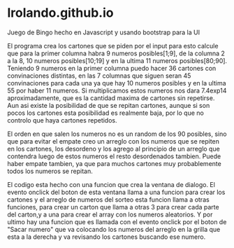 # lrolando.github.io
Juego de Bingo hecho en Javascript y usando bootstrap para la UI

El programa crea los cartones que se piden por el input 
para esto calcule que para la primer columna habra 9 numeros posibles[1;9],
de la columna 2 a la 8, 10 numeros posibles[10;19] y en la ultima 11 numeros posibles[80;90].
Teniendo 9 numeros en la primer columna puedo hacer 36 cartones con convinaciones distintas,
en las 7 columnas que siguen seran 45 convinaciones para cada una ya que hay 10 numeros posibles y en la ultima 
55 por haber 11 numeros. Si multiplicamos estos numeros nos dara 7.4exp14 aproximadamente,
que es la cantidad maxima de cartones sin repetirse. Aun asi existe la posibilidad de que se repitan cartones,
aunque si son pocos los cartones esta posibilidad es realmente baja, por lo que no controlo que haya cartones repetidos.

El orden en que salen los numeros no es un random de los 90 posibles, sino que para evitar el empate
creo un arreglo con los numeros que se repiten en los cartones, los desordeno y los agrego al principio
de un arreglo que contendra luego de estos numeros el resto desordenados tambien. Puede haber empate tambien,
ya que para muchos cartones muy probablemente todos los numeros se repitan.

El codigo esta hecho con una funcion que crea la ventana de dialogo. El evento onclick del boton de esta ventana llama a una funcion
para crear los cartones y el arreglo de numeros del sorteo esta funcion llama a otras funciones, para crear un carton que llama a otras 3
para crear cada parte del carton,y a una para crear el array con los numeros aleatorios.
Y por ultimo hay una funcion que es llamada con el evento onclick por el boton de "Sacar numero" que va colocando
los numeros del arreglo en la grilla que esta a la derecha y va revisando los cartones buscando ese numero.
